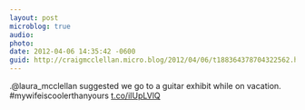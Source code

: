 ```yaml
---
layout: post
microblog: true
audio: 
photo: 
date: 2012-04-06 14:35:42 -0600
guid: http://craigmcclellan.micro.blog/2012/04/06/t188364378704322562.html
---
```

.@laura_mcclellan suggested we go to a guitar exhibit while on vacation. #mywifeiscoolerthanyours [t.co/iIUpLVlQ](http://t.co/iIUpLVlQ)
